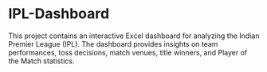 # IPL-Dashboard
This project contains an interactive Excel dashboard for analyzing the Indian Premier League (IPL).  The dashboard provides insights on team performances, toss decisions, match venues, title winners, and Player of the Match statistics.
